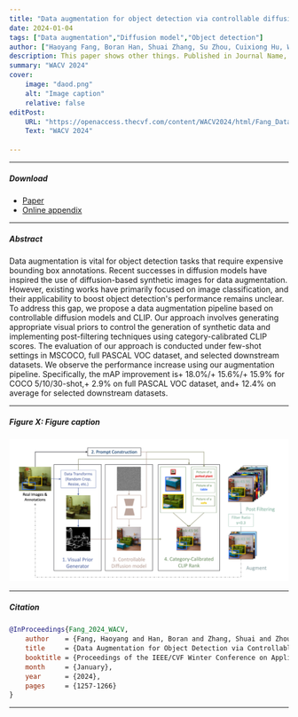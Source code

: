 ```yaml
---
title: "Data augmentation for object detection via controllable diffusion models" 
date: 2024-01-04
tags: ["Data augmentation","Diffusion model","Object detection"]
author: ["Haoyang Fang, Boran Han, Shuai Zhang, Su Zhou, Cuixiong Hu, Wen-Ming Ye"]
description: This paper shows other things. Published in Journal Name, 2015." 
summary: "WACV 2024" 
cover:
    image: "daod.png"
    alt: "Image caption"
    relative: false
editPost:
    URL: "https://openaccess.thecvf.com/content/WACV2024/html/Fang_Data_Augmentation_for_Object_Detection_via_Controllable_Diffusion_Models_WACV_2024_paper.html"
    Text: "WACV 2024"

---
```


---

##### Download

+ [Paper](https://openaccess.thecvf.com/content/WACV2024/papers/Fang_Data_Augmentation_for_Object_Detection_via_Controllable_Diffusion_Models_WACV_2024_paper.pdf)
+ [Online appendix](https://openaccess.thecvf.com/content/WACV2024/supplemental/Fang_Data_Augmentation_for_WACV_2024_supplemental.pdf)

---

##### Abstract

Data augmentation is vital for object detection tasks that require expensive bounding box annotations. Recent successes in diffusion models have inspired the use of diffusion-based synthetic images for data augmentation. However, existing works have primarily focused on image classification, and their applicability to boost object detection's performance remains unclear. To address this gap, we propose a data augmentation pipeline based on controllable diffusion models and CLIP. Our approach involves generating appropriate visual priors to control the generation of synthetic data and implementing post-filtering techniques using category-calibrated CLIP scores. The evaluation of our approach is conducted under few-shot settings in MSCOCO, full PASCAL VOC dataset, and selected downstream datasets. We observe the performance increase using our augmentation pipeline. Specifically, the mAP improvement is+ 18.0%/+ 15.6%/+ 15.9% for COCO 5/10/30-shot,+ 2.9% on full PASCAL VOC dataset, and+ 12.4% on average for selected downstream datasets.

---

##### Figure X: Figure caption

![](daod.png)

---

##### Citation

```BibTeX
@InProceedings{Fang_2024_WACV,
    author    = {Fang, Haoyang and Han, Boran and Zhang, Shuai and Zhou, Su and Hu, Cuixiong and Ye, Wen-Ming},
    title     = {Data Augmentation for Object Detection via Controllable Diffusion Models},
    booktitle = {Proceedings of the IEEE/CVF Winter Conference on Applications of Computer Vision (WACV)},
    month     = {January},
    year      = {2024},
    pages     = {1257-1266}
}
```

---

